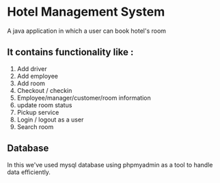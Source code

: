 # Hotel Management System
A java application in which a user can book hotel's room 
## It contains functionality like : 

1. Add driver
2. Add employee
3. Add room 
4. Checkout / checkin
5. Employee/manager/customer/room information
6. update room status
7. Pickup service
8. Login / logout as a user
9. Search room

## Database
In this we've used mysql database using phpmyadmin as a tool to handle data efficiently.
